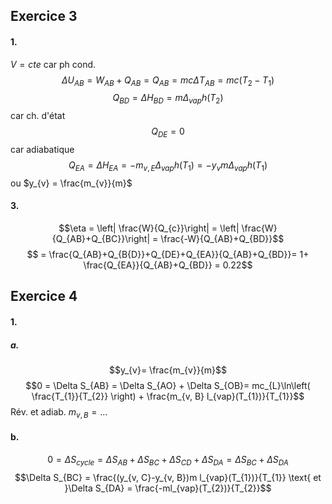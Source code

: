 ## Exercice 3
#### 1.
$V = cte$ car ph cond.
$$\Delta U_{AB} =W_{AB}+Q_{AB} = Q_{AB}= mc \Delta T_{AB} = mc(T_{2}-T_{1})$$
$$Q_{BD} = \Delta H_{BD} = m \Delta _{vap}h (T_{2})$$
car ch. d'état 
$$Q_{DE} = 0$$
car adiabatique
$$Q_{EA} = \Delta H_{EA} = -m_{v, E} \Delta_{vap} h (T_{1}) = - y_{v} m \Delta_{vap}h(T_{1})$$
ou $y_{v} = \frac{m_{v}}{m}$

#### 3.
$$\eta = \left| \frac{W}{Q_{c}}\right| = \left| \frac{W}{Q_{AB}+Q_{BC}}\right| = \frac{-W}{Q_{AB}+Q_{BD}}$$
$$ = \frac{Q_{AB}+Q_{B{D}}+Q_{DE}+Q_{EA}}{Q_{AB}+Q_{BD}}= 1+ \frac{Q_{EA}}{Q_{AB}+Q_{BD}} = 0.22$$


## Exercice 4
#### 1.
##### a.
$$y_{v}= \frac{m_{v}}{m}$$
$$0 = \Delta S_{AB} = \Delta S_{AO} + \Delta S_{OB}= mc_{L}\ln\left( \frac{T_{1}}{T_{2}} \right) + \frac{m_{v, B} l_{vap}(T_{1})}{T_{1}}$$
Rév. et adiab.
$m_{v, B} = \dots$

#### b.
$$0 = \Delta S_{cycle} = \Delta S_{AB} + \Delta S_{BC} + \Delta S_{CD} + \Delta S_{DA} = \Delta S_{BC}+ \Delta S_{DA}$$
$$\Delta S_{BC} = \frac{(y_{v, C}-y_{v, B})m l_{vap}(T_{1})}{T_{1}} \text{ et }\Delta S_{DA} = \frac{-ml_{vap}(T_{2})}{T_{2}}$$